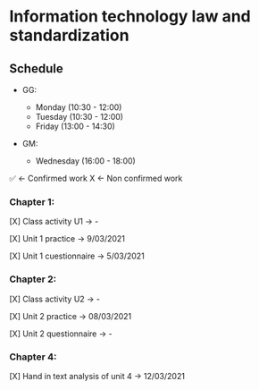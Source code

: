 # Information technology law and standardization


## Schedule
- GG: 

  - Monday    (10:30 - 12:00)
  - Tuesday   (10:30 - 12:00)
  - Friday    (13:00 - 14:30)

- GM:
  - Wednesday (16:00 - 18:00)


✅ <- Confirmed work
X <- Non confirmed work


### Chapter 1:

[X] Class activity U1 -> -

[X] Unit 1 practice -> 9/03/2021

[X] Unit 1 cuestionnaire -> 5/03/2021


### Chapter 2:

[X] Class activity U2 -> -

[X] Unit 2 practice -> 08/03/2021

[X] Unit 2 questionnaire -> -


### Chapter 4:

[X] Hand in text analysis of unit 4 -> 12/03/2021









